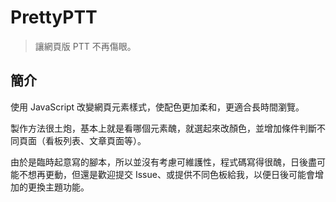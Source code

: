 # PrettyPTT

> 讓網頁版 PTT 不再傷眼。

## 簡介

使用 JavaScript 改變網頁元素樣式，使配色更加柔和，更適合長時間瀏覽。

製作方法很土炮，基本上就是看哪個元素醜，就選起來改顏色，並增加條件判斷不同頁面（看板列表、文章頁面等）。

由於是臨時起意寫的腳本，所以並沒有考慮可維護性，程式碼寫得很醜，日後盡可能不想再更動，但還是歡迎提交 Issue、或提供不同色板給我，以便日後可能會增加的更換主題功能。
